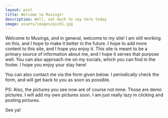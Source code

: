 ```yaml
---
layout: post
title: Welcome to Musings!
description: Well, not much to say here today
image: assets/images/pic01.jpg
---
```


Welcome to Musings, and in general, welcome to my site! I am still working on this, and I hope to make it better in the future. I hope to add more content to this site, and I hope you enjoy it. This site is meant to be a primary source of information about me, and I hope it serves that purpose well. You can also approach me on my socials, which you can find in the footer. I hope you enjoy your stay here!

You can also contact me via the form given below. I periodically check the form, and will get back to you as soon as possible. 

PS: Also, the pictures you see now are of course not mine. Those are demo pictures. I will add my own pictures soon. I am just really lazy in clicking and posting pictures.

See ya!

